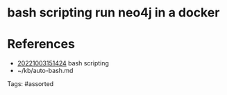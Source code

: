# bash scripting run neo4j in a docker

# References
- [20221003151424](/zet/20221003151424/) bash scripting
- ~/kb/auto-bash.md

Tags:
    #assorted

